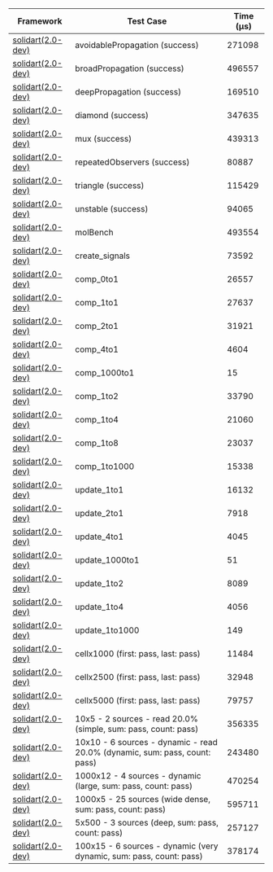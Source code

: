 | Framework | Test Case | Time (μs) |
| --- | --- | --- |
| [solidart(2.0-dev)](https://github.com/nank1ro/solidart/tree/dev) | avoidablePropagation (success) | 271098 |
| [solidart(2.0-dev)](https://github.com/nank1ro/solidart/tree/dev) | broadPropagation (success) | 496557 |
| [solidart(2.0-dev)](https://github.com/nank1ro/solidart/tree/dev) | deepPropagation (success) | 169510 |
| [solidart(2.0-dev)](https://github.com/nank1ro/solidart/tree/dev) | diamond (success) | 347635 |
| [solidart(2.0-dev)](https://github.com/nank1ro/solidart/tree/dev) | mux (success) | 439313 |
| [solidart(2.0-dev)](https://github.com/nank1ro/solidart/tree/dev) | repeatedObservers (success) | 80887 |
| [solidart(2.0-dev)](https://github.com/nank1ro/solidart/tree/dev) | triangle (success) | 115429 |
| [solidart(2.0-dev)](https://github.com/nank1ro/solidart/tree/dev) | unstable (success) | 94065 |
| [solidart(2.0-dev)](https://github.com/nank1ro/solidart/tree/dev) | molBench | 493554 |
| [solidart(2.0-dev)](https://github.com/nank1ro/solidart/tree/dev) | create_signals | 73592 |
| [solidart(2.0-dev)](https://github.com/nank1ro/solidart/tree/dev) | comp_0to1 | 26557 |
| [solidart(2.0-dev)](https://github.com/nank1ro/solidart/tree/dev) | comp_1to1 | 27637 |
| [solidart(2.0-dev)](https://github.com/nank1ro/solidart/tree/dev) | comp_2to1 | 31921 |
| [solidart(2.0-dev)](https://github.com/nank1ro/solidart/tree/dev) | comp_4to1 | 4604 |
| [solidart(2.0-dev)](https://github.com/nank1ro/solidart/tree/dev) | comp_1000to1 | 15 |
| [solidart(2.0-dev)](https://github.com/nank1ro/solidart/tree/dev) | comp_1to2 | 33790 |
| [solidart(2.0-dev)](https://github.com/nank1ro/solidart/tree/dev) | comp_1to4 | 21060 |
| [solidart(2.0-dev)](https://github.com/nank1ro/solidart/tree/dev) | comp_1to8 | 23037 |
| [solidart(2.0-dev)](https://github.com/nank1ro/solidart/tree/dev) | comp_1to1000 | 15338 |
| [solidart(2.0-dev)](https://github.com/nank1ro/solidart/tree/dev) | update_1to1 | 16132 |
| [solidart(2.0-dev)](https://github.com/nank1ro/solidart/tree/dev) | update_2to1 | 7918 |
| [solidart(2.0-dev)](https://github.com/nank1ro/solidart/tree/dev) | update_4to1 | 4045 |
| [solidart(2.0-dev)](https://github.com/nank1ro/solidart/tree/dev) | update_1000to1 | 51 |
| [solidart(2.0-dev)](https://github.com/nank1ro/solidart/tree/dev) | update_1to2 | 8089 |
| [solidart(2.0-dev)](https://github.com/nank1ro/solidart/tree/dev) | update_1to4 | 4056 |
| [solidart(2.0-dev)](https://github.com/nank1ro/solidart/tree/dev) | update_1to1000 | 149 |
| [solidart(2.0-dev)](https://github.com/nank1ro/solidart/tree/dev) | cellx1000 (first: pass, last: pass) | 11484 |
| [solidart(2.0-dev)](https://github.com/nank1ro/solidart/tree/dev) | cellx2500 (first: pass, last: pass) | 32948 |
| [solidart(2.0-dev)](https://github.com/nank1ro/solidart/tree/dev) | cellx5000 (first: pass, last: pass) | 79757 |
| [solidart(2.0-dev)](https://github.com/nank1ro/solidart/tree/dev) | 10x5 - 2 sources - read 20.0% (simple, sum: pass, count: pass) | 356335 |
| [solidart(2.0-dev)](https://github.com/nank1ro/solidart/tree/dev) | 10x10 - 6 sources - dynamic - read 20.0% (dynamic, sum: pass, count: pass) | 243480 |
| [solidart(2.0-dev)](https://github.com/nank1ro/solidart/tree/dev) | 1000x12 - 4 sources - dynamic (large, sum: pass, count: pass) | 470254 |
| [solidart(2.0-dev)](https://github.com/nank1ro/solidart/tree/dev) | 1000x5 - 25 sources (wide dense, sum: pass, count: pass) | 595711 |
| [solidart(2.0-dev)](https://github.com/nank1ro/solidart/tree/dev) | 5x500 - 3 sources (deep, sum: pass, count: pass) | 257127 |
| [solidart(2.0-dev)](https://github.com/nank1ro/solidart/tree/dev) | 100x15 - 6 sources - dynamic (very dynamic, sum: pass, count: pass) | 378174 |

